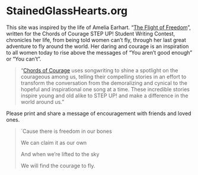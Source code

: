 # StainedGlassHearts.org

This site was inspired by the life of Amelia Earhart. “[The Flight of Freedom](TheFlightOfFreedom)”, written for the Chords of Courage STEP UP! Student Writing Contest, chronicles her life, from being told women can’t fly, through her last great adventure to fly around the world. Her daring and courage is an inspiration to all women today to rise above the messages of “You aren’t good enough” or “You can’t”.

> “[Chords of Courage](https://chordsofcourage.org) uses songwriting to shine a spotlight on the courageous among us, telling their compelling stories in an effort to transform the conversation from the demoralizing and cynical to the hopeful and inspirational one song at a time. These incredible stories inspire young and old alike to STEP UP! and make a difference in the world around us.”

Please print and share a message of encouragement with friends and loved ones.

> `Cause there is freedom in our bones
> 
> We can claim it as our own
> 
> And when we’re lifted to the sky
> 
> We will find the courage to fly.

